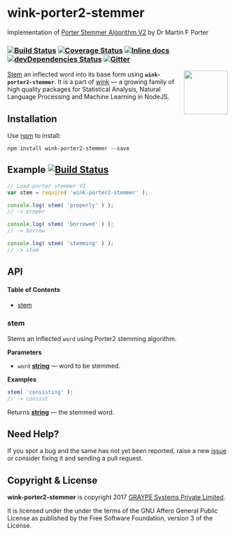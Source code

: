 # wink-porter2-stemmer

Implementation of [Porter Stemmer Algorithm V2](https://snowballstem.org/algorithms/english/stemmer.html) by Dr Martin F Porter

### [![Build Status](https://api.travis-ci.org/winkjs/wink-porter2-stemmer.svg?branch=master)](https://travis-ci.org/winkjs/wink-porter2-stemmer) [![Coverage Status](https://coveralls.io/repos/github/winkjs/wink-porter2-stemmer/badge.svg?branch=master)](https://coveralls.io/github/winkjs/wink-porter2-stemmer?branch=master) [![Inline docs](http://inch-ci.org/github/winkjs/wink-porter2-stemmer.svg?branch=master)](http://inch-ci.org/github/winkjs/wink-porter2-stemmer) [![devDependencies Status](https://david-dm.org/winkjs/wink-porter2-stemmer/dev-status.svg)](https://david-dm.org/winkjs/wink-porter2-stemmer?type=dev) [![Gitter](https://img.shields.io/gitter/room/nwjs/nw.js.svg)](https://gitter.im/winkjs/Lobby)

<img align="right" src="https://decisively.github.io/wink-logos/logo-title.png" width="100px" >

[Stem](https://en.wikipedia.org/wiki/Stemming) an inflected word into its base form using **`wink-porter2-stemmer`**. It is a part of [wink](http://winkjs.org/) — a growing family of high quality packages for Statistical Analysis, Natural Language Processing and Machine Learning in NodeJS.

## Installation

Use [npm](https://www.npmjs.com/package/wink-porter2-stemmer) to install:

    npm install wink-porter2-stemmer --save

## Example [![Build Status](https://badge.runkitcdn.com/wink-porter2-stemmer.svg)](https://npm.runkit.com/wink-porter2-stemmer)

```javascript
// Load porter stemmer V2
var stem = require( 'wink-porter2-stemmer' );

console.log( stem( 'properly' ) );
// -> proper

console.log( stem( 'borrowed' ) );
// -> borrow

console.log( stem( 'stemming' ) );
// -> stem
```

## API

<!-- Generated by documentation.js. Update this documentation by updating the source code. -->

#### Table of Contents

-   [stem](#stem)

### stem

Stems an inflected `word` using Porter2 stemming algorithm.

**Parameters**

-   `word` **[string](https://developer.mozilla.org/docs/Web/JavaScript/Reference/Global_Objects/String)** — word to be stemmed.

**Examples**

```javascript
stem( 'consisting' );
// -> consist
```

Returns **[string](https://developer.mozilla.org/docs/Web/JavaScript/Reference/Global_Objects/String)** — the stemmed word.

## Need Help?

If you spot a bug and the same has not yet been reported, raise a new [issue](https://github.com/winkjs/wink-porter2-stemmer/issues) or consider fixing it and sending a pull request.

## Copyright & License

**wink-porter2-stemmer** is copyright 2017 [GRAYPE Systems Private Limited](http://graype.in/).

It is licensed under the under the terms of the GNU Affero General Public License as published by the Free
Software Foundation, version 3 of the License.
